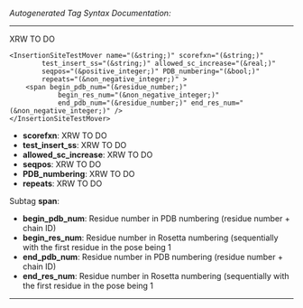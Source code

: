 _Autogenerated Tag Syntax Documentation:_

---
XRW TO DO

```
<InsertionSiteTestMover name="(&string;)" scorefxn="(&string;)"
        test_insert_ss="(&string;)" allowed_sc_increase="(&real;)"
        seqpos="(&positive_integer;)" PDB_numbering="(&bool;)"
        repeats="(&non_negative_integer;)" >
    <span begin_pdb_num="(&residue_number;)"
            begin_res_num="(&non_negative_integer;)"
            end_pdb_num="(&residue_number;)" end_res_num="(&non_negative_integer;)" />
</InsertionSiteTestMover>
```

-   **scorefxn**: XRW TO DO
-   **test_insert_ss**: XRW TO DO
-   **allowed_sc_increase**: XRW TO DO
-   **seqpos**: XRW TO DO
-   **PDB_numbering**: XRW TO DO
-   **repeats**: XRW TO DO


Subtag **span**:   

-   **begin_pdb_num**: Residue number in PDB numbering (residue number + chain ID)
-   **begin_res_num**: Residue number in Rosetta numbering (sequentially with the first residue in the pose being 1
-   **end_pdb_num**: Residue number in PDB numbering (residue number + chain ID)
-   **end_res_num**: Residue number in Rosetta numbering (sequentially with the first residue in the pose being 1

---

